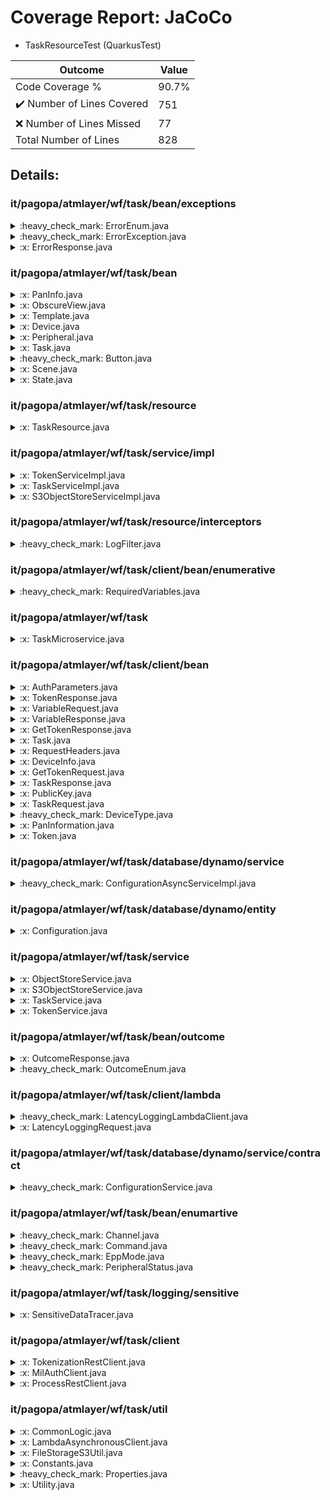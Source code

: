 
# Coverage Report: JaCoCo

* TaskResourceTest (QuarkusTest)
      
      
| Outcome                 | Value                                                               |
|-------------------------|---------------------------------------------------------------------|
| Code Coverage %         | 90.7%               |
| :heavy_check_mark: Number of Lines Covered | 751    |
| :x: Number of Lines Missed  | 77     |
| Total Number of Lines   | 828     |


## Details:

    
### it/pagopa/atmlayer/wf/task/bean/exceptions

<details>
    <summary>
:heavy_check_mark: ErrorEnum.java
    </summary>

        
#### All Lines Covered!
        
</details>

    

<details>
    <summary>
:heavy_check_mark: ErrorException.java
    </summary>

        
#### All Lines Covered!
        
</details>

    

<details>
    <summary>
:x: ErrorResponse.java
    </summary>

        
</details>

    
### it/pagopa/atmlayer/wf/task/bean

<details>
    <summary>
:x: PanInfo.java
    </summary>

        
</details>

    

<details>
    <summary>
:x: ObscureView.java
    </summary>

        
#### Lines Missed:
        
</details>

    

<details>
    <summary>
:x: Template.java
    </summary>

        
</details>

    

<details>
    <summary>
:x: Device.java
    </summary>

        
</details>

    

<details>
    <summary>
:x: Peripheral.java
    </summary>

        
</details>

    

<details>
    <summary>
:x: Task.java
    </summary>

        
</details>

    

<details>
    <summary>
:heavy_check_mark: Button.java
    </summary>

        
#### All Lines Covered!
        
</details>

    

<details>
    <summary>
:x: Scene.java
    </summary>

        
</details>

    

<details>
    <summary>
:x: State.java
    </summary>

        
</details>

    
### it/pagopa/atmlayer/wf/task/resource

<details>
    <summary>
:x: TaskResource.java
    </summary>

        
#### Lines Missed:
        
</details>

    
### it/pagopa/atmlayer/wf/task/service/impl

<details>
    <summary>
:x: TokenServiceImpl.java
    </summary>

        
#### Lines Missed:
        
</details>

    

<details>
    <summary>
:x: TaskServiceImpl.java
    </summary>

        
#### Lines Missed:
        
- Line #138
```
					})
```
- Line #340
```
                } catch (UnsupportedEncodingException e) {
```
- Line #416
```
                    } catch (NoSuchAlgorithmException | InvalidKeySpecException e) {
```
- Line #452
```
            } catch (WebApplicationException | InvalidKeyException | NoSuchAlgorithmException | NoSuchPaddingException
```
- Line #671
```
            } catch (UnsupportedEncodingException e) {
```
</details>

    

<details>
    <summary>
:x: S3ObjectStoreServiceImpl.java
    </summary>

        
#### Lines Missed:
        
- Line #24
```
    }
```
</details>

    
### it/pagopa/atmlayer/wf/task/resource/interceptors

<details>
    <summary>
:heavy_check_mark: LogFilter.java
    </summary>

        
#### All Lines Covered!
        
</details>

    
### it/pagopa/atmlayer/wf/task/client/bean/enumerative

<details>
    <summary>
:heavy_check_mark: RequiredVariables.java
    </summary>

        
#### All Lines Covered!
        
</details>

    
### it/pagopa/atmlayer/wf/task

<details>
    <summary>
:x: TaskMicroservice.java
    </summary>

        
#### Lines Missed:
        
</details>

    
### it/pagopa/atmlayer/wf/task/client/bean

<details>
    <summary>
:x: AuthParameters.java
    </summary>

        
</details>

    

<details>
    <summary>
:x: TokenResponse.java
    </summary>

        
</details>

    

<details>
    <summary>
:x: VariableRequest.java
    </summary>

        
</details>

    

<details>
    <summary>
:x: VariableResponse.java
    </summary>

        
</details>

    

<details>
    <summary>
:x: GetTokenResponse.java
    </summary>

        
</details>

    

<details>
    <summary>
:x: Task.java
    </summary>

        
</details>

    

<details>
    <summary>
:x: RequestHeaders.java
    </summary>

        
</details>

    

<details>
    <summary>
:x: DeviceInfo.java
    </summary>

        
</details>

    

<details>
    <summary>
:x: GetTokenRequest.java
    </summary>

        
</details>

    

<details>
    <summary>
:x: TaskResponse.java
    </summary>

        
</details>

    

<details>
    <summary>
:x: PublicKey.java
    </summary>

        
</details>

    

<details>
    <summary>
:x: TaskRequest.java
    </summary>

        
</details>

    

<details>
    <summary>
:heavy_check_mark: DeviceType.java
    </summary>

        
#### All Lines Covered!
        
</details>

    

<details>
    <summary>
:x: PanInformation.java
    </summary>

        
</details>

    

<details>
    <summary>
:x: Token.java
    </summary>

        
</details>

    
### it/pagopa/atmlayer/wf/task/database/dynamo/service

<details>
    <summary>
:heavy_check_mark: ConfigurationAsyncServiceImpl.java
    </summary>

        
#### All Lines Covered!
        
</details>

    
### it/pagopa/atmlayer/wf/task/database/dynamo/entity

<details>
    <summary>
:x: Configuration.java
    </summary>

        
#### Lines Missed:
        
</details>

    
### it/pagopa/atmlayer/wf/task/service

<details>
    <summary>
:x: ObjectStoreService.java
    </summary>

        
</details>

    

<details>
    <summary>
:x: S3ObjectStoreService.java
    </summary>

        
</details>

    

<details>
    <summary>
:x: TaskService.java
    </summary>

        
</details>

    

<details>
    <summary>
:x: TokenService.java
    </summary>

        
</details>

    
### it/pagopa/atmlayer/wf/task/bean/outcome

<details>
    <summary>
:x: OutcomeResponse.java
    </summary>

        
#### Lines Missed:
        
- Line #37
```
    }
```
</details>

    

<details>
    <summary>
:heavy_check_mark: OutcomeEnum.java
    </summary>

        
#### All Lines Covered!
        
</details>

    
### it/pagopa/atmlayer/wf/task/client/lambda

<details>
    <summary>
:heavy_check_mark: LatencyLoggingLambdaClient.java
    </summary>

        
#### All Lines Covered!
        
- Line #23
```
				.latencyType(externalComm.equals(Boolean.valueOf(true)) ? EXTERNAL : INTERNAL)
```
</details>

    

<details>
    <summary>
:x: LatencyLoggingRequest.java
    </summary>

        
</details>

    
### it/pagopa/atmlayer/wf/task/database/dynamo/service/contract

<details>
    <summary>
:heavy_check_mark: ConfigurationService.java
    </summary>

        
#### All Lines Covered!
        
</details>

    
### it/pagopa/atmlayer/wf/task/bean/enumartive

<details>
    <summary>
:heavy_check_mark: Channel.java
    </summary>

        
#### All Lines Covered!
        
</details>

    

<details>
    <summary>
:heavy_check_mark: Command.java
    </summary>

        
#### All Lines Covered!
        
</details>

    

<details>
    <summary>
:heavy_check_mark: EppMode.java
    </summary>

        
#### All Lines Covered!
        
</details>

    

<details>
    <summary>
:heavy_check_mark: PeripheralStatus.java
    </summary>

        
#### All Lines Covered!
        
</details>

    
### it/pagopa/atmlayer/wf/task/logging/sensitive

<details>
    <summary>
:x: SensitiveDataTracer.java
    </summary>

        
#### Lines Missed:
        
- Line #58
```
                });
```
</details>

    
### it/pagopa/atmlayer/wf/task/client

<details>
    <summary>
:x: TokenizationRestClient.java
    </summary>

        
</details>

    

<details>
    <summary>
:x: MilAuthClient.java
    </summary>

        
</details>

    

<details>
    <summary>
:x: ProcessRestClient.java
    </summary>

        
</details>

    
### it/pagopa/atmlayer/wf/task/util

<details>
    <summary>
:x: CommonLogic.java
    </summary>

        
#### Lines Missed:
        
- Line #96
```
				});
```
</details>

    

<details>
    <summary>
:x: LambdaAsynchronousClient.java
    </summary>

        
#### Lines Missed:
        
- Line #30
```
		} catch (SdkException e) {
```
</details>

    

<details>
    <summary>
:x: FileStorageS3Util.java
    </summary>

        
#### Lines Missed:
        
- Line #40
```
    }
```
- Line #51
```
                .contentType("binary/octet-stream")
```
- Line #55
```
    }
```
</details>

    

<details>
    <summary>
:x: Constants.java
    </summary>

        
</details>

    

<details>
    <summary>
:heavy_check_mark: Properties.java
    </summary>

        
#### All Lines Covered!
        
</details>

    

<details>
    <summary>
:x: Utility.java
    </summary>

        
#### Lines Missed:
        
- Line #105
```
        } catch (JsonProcessingException e) {
```
- Line #118
```
        } catch (JsonProcessingException e) {
```
- Line #143
```
        } catch (JsonProcessingException e) {
```
- Line #317
```
    }
```
- Line #389
```
        } catch (NoSuchAlgorithmException e) {
```
</details>

    

